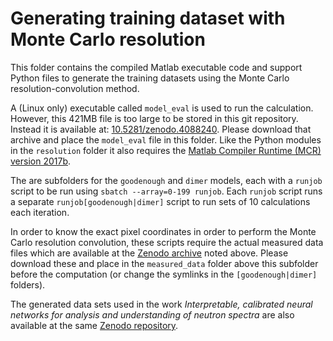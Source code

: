 # Generating training dataset with Monte Carlo resolution

This folder contains the compiled Matlab executable code and support Python files to generate the training datasets using the Monte Carlo resolution-convolution method.

A (Linux only) executable called `model_eval` is used to run the calculation. 
However, this 421MB file is too large to be stored in this git repository.
Instead it is available at: [10.5281/zenodo.4088240](https://doi.org/10.5281/zenodo.4088240).
Please download that archive and place the `model_eval` file in this folder.
Like the Python modules in the `resolution` folder it also requires the [Matlab Compiler Runtime (MCR) version 2017b](https://www.mathworks.com/products/compiler/matlab-runtime.html).

The are subfolders for the `goodenough` and `dimer` models, each with a `runjob` script to be run using `sbatch --array=0-199 runjob`.
Each `runjob` script runs a separate `runjob[goodenough|dimer]` script to run sets of 10 calculations each iteration.

In order to know the exact pixel coordinates in order to perform the Monte Carlo resolution convolution,
these scripts require the actual measured data files which are available at the [Zenodo archive](https://doi.org/10.5281/zenodo.4088240) noted above.
Please download these and place in the `measured_data` folder above this subfolder before the computation (or change the symlinks in the `[goodenough|dimer]` folders).

The generated data sets used in the work _Interpretable, calibrated neural networks for analysis and understanding of neutron spectra_
are also available at the same [Zenodo repository](https://doi.org/10.5281/zenodo.4088240).
